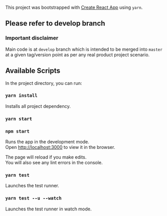 This project was bootstrapped with [Create React App](https://github.com/facebook/create-react-app) using `yarn`.

## Please refer to develop branch

### Important disclaimer
Main code is at `develop` branch which is intended to be merged into `master` at a given tag/version point as per any real product project scenario.

## Available Scripts

In the project directory, you can run:

### `yarn install`
Installs all project dependency.

### `yarn start`
### `npm start`

Runs the app in the development mode.<br />
Open [http://localhost:3000](http://localhost:3000) to view it in the browser.

The page will reload if you make edits.<br />
You will also see any lint errors in the console.

### `yarn test`
Launches the test runner.

### `yarn test --u --watch`
Launches the test runner in watch mode.
